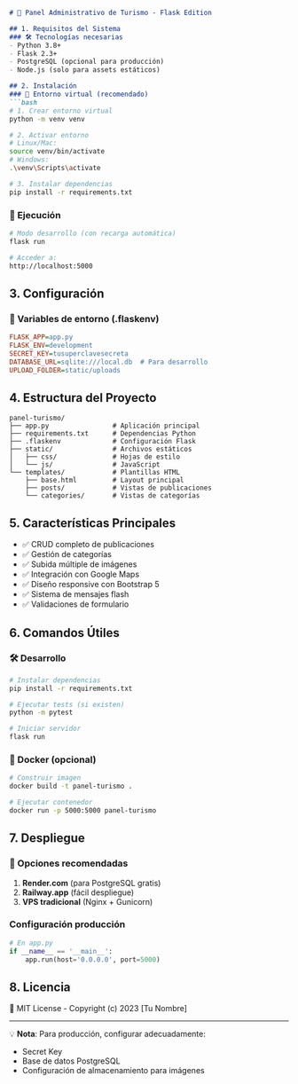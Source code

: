 ```markdown
# 🚀 Panel Administrativo de Turismo - Flask Edition

## 1. Requisitos del Sistema
### 🛠️ Tecnologías necesarias
- Python 3.8+
- Flask 2.3+
- PostgreSQL (opcional para producción)
- Node.js (solo para assets estáticos)

## 2. Instalación
### 🐍 Entorno virtual (recomendado)
```bash
# 1. Crear entorno virtual
python -m venv venv

# 2. Activar entorno
# Linux/Mac:
source venv/bin/activate
# Windows:
.\venv\Scripts\activate

# 3. Instalar dependencias
pip install -r requirements.txt
```

### 🚀 Ejecución
```bash
# Modo desarrollo (con recarga automática)
flask run

# Acceder a:
http://localhost:5000
```

## 3. Configuración
### 🔧 Variables de entorno (.flaskenv)
```ini
FLASK_APP=app.py
FLASK_ENV=development
SECRET_KEY=tusuperclavesecreta
DATABASE_URL=sqlite:///local.db  # Para desarrollo
UPLOAD_FOLDER=static/uploads
```

## 4. Estructura del Proyecto
```
panel-turismo/
├── app.py                # Aplicación principal
├── requirements.txt      # Dependencias Python
├── .flaskenv             # Configuración Flask
├── static/               # Archivos estáticos
│   ├── css/              # Hojas de estilo
│   └── js/               # JavaScript
└── templates/            # Plantillas HTML
    ├── base.html         # Layout principal
    ├── posts/            # Vistas de publicaciones
    └── categories/       # Vistas de categorías
```

## 5. Características Principales
- ✅ CRUD completo de publicaciones
- ✅ Gestión de categorías
- ✅ Subida múltiple de imágenes
- ✅ Integración con Google Maps
- ✅ Diseño responsive con Bootstrap 5
- ✅ Sistema de mensajes flash
- ✅ Validaciones de formulario

## 6. Comandos Útiles
### 🛠️ Desarrollo
```bash
# Instalar dependencias
pip install -r requirements.txt

# Ejecutar tests (si existen)
python -m pytest

# Iniciar servidor
flask run
```

### 🐳 Docker (opcional)
```bash
# Construir imagen
docker build -t panel-turismo .

# Ejecutar contenedor
docker run -p 5000:5000 panel-turismo
```

## 7. Despliegue
### 🚀 Opciones recomendadas
1. **Render.com** (para PostgreSQL gratis)
2. **Railway.app** (fácil despliegue)
3. **VPS tradicional** (Nginx + Gunicorn)

### Configuración producción
```python
# En app.py
if __name__ == '__main__':
    app.run(host='0.0.0.0', port=5000)
```

## 8. Licencia
📄 MIT License - Copyright (c) 2023 [Tu Nombre]

---

💡 **Nota**: Para producción, configurar adecuadamente:
- Secret Key
- Base de datos PostgreSQL
- Configuración de almacenamiento para imágenes
```
